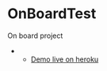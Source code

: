 # OnBoardTest
On board project

*  - [Demo live on heroku](https://on-board-test.herokuapp.com/restaurants)
